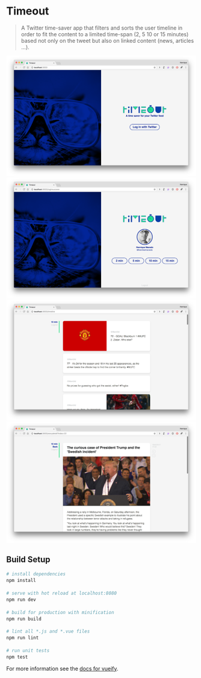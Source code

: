 # Timeout

> A Twitter time-saver app that filters and sorts the user timeline in order to fit the content to a limited time-span (2, 5 10 or 15 minutes) based not only on the tweet but also on linked content (news, articles ...).

![alt tag](https://raw.githubusercontent.com/rchicoria/timeout/master/docs/img/Timeout_01.png)
![alt tag](https://raw.githubusercontent.com/rchicoria/timeout/master/docs/img/Timeout_02.png)
![alt tag](https://raw.githubusercontent.com/rchicoria/timeout/master/docs/img/Timeout_03.png)
![alt tag](https://raw.githubusercontent.com/rchicoria/timeout/master/docs/img/Timeout_04.png)

## Build Setup

``` bash
# install dependencies
npm install

# serve with hot reload at localhost:8080
npm run dev

# build for production with minification
npm run build

# lint all *.js and *.vue files
npm run lint

# run unit tests
npm test
```

For more information see the [docs for vueify](https://github.com/vuejs/vueify).
